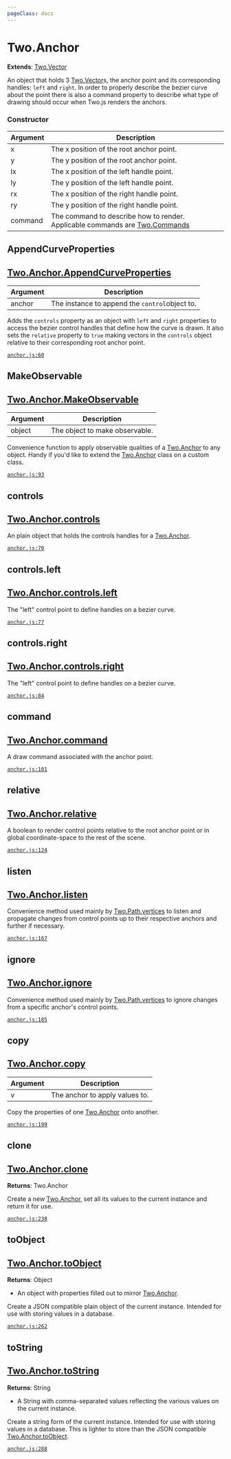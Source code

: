 ```yaml
---
pageClass: docs
---
```


# Two.Anchor


<div class="extends">

__Extends__: [Two.Vector](/documentation/vector/)

</div>


An object that holds 3 [Two.Vector](/documentation/vector)s, the anchor point and its corresponding handles: `left` and `right`. In order to properly describe the bezier curve about the point there is also a command property to describe what type of drawing should occur when Two.js renders the anchors.


<div class="meta">
  <custom-button text="Source" type="source" href="https://github.com/jonobr1/two.js/blob/dev/C:\Users\pures\Jono\two-js\src/anchor.js" />
</div>



### Constructor


| Argument | Description |
| ---- | ----------- |
|  x  | The x position of the root anchor point. |
|  y  | The y position of the root anchor point. |
|  lx  | The x position of the left handle point. |
|  ly  | The y position of the left handle point. |
|  rx  | The x position of the right handle point. |
|  ry  | The y position of the right handle point. |
|  command  | The command to describe how to render. Applicable commands are [Two.Commands](/documentation/commands) |



<div class="static function ">

## AppendCurveProperties

<h2 class="longname" aria-hidden="true"><a href="#AppendCurveProperties"><span class="prefix">Two.Anchor.</span><span class="shortname">AppendCurveProperties</span></a></h2>












<div class="params">

| Argument | Description |
| ---- | ----------- |
|  anchor  | The instance to append the `control`object to. |
</div>




<div class="description">

Adds the `controls` property as an object with `left` and `right` properties to access the bezier control handles that define how the curve is drawn. It also sets the `relative` property to `true` making vectors in the `controls` object relative to their corresponding root anchor point.

</div>



<div class="meta">

  [`anchor.js:60`](https://github.com/jonobr1/two.js/blob/dev/C:\Users\pures\Jono\two-js\src/anchor.js#L60)

</div>






</div>



<div class="static function ">

## MakeObservable

<h2 class="longname" aria-hidden="true"><a href="#MakeObservable"><span class="prefix">Two.Anchor.</span><span class="shortname">MakeObservable</span></a></h2>












<div class="params">

| Argument | Description |
| ---- | ----------- |
|  object  | The object to make observable. |
</div>




<div class="description">

Convenience function to apply observable qualities of a [Two.Anchor](/documentation/anchor) to any object. Handy if you'd like to extend the [Two.Anchor](/documentation/anchor) class on a custom class.

</div>



<div class="meta">

  [`anchor.js:93`](https://github.com/jonobr1/two.js/blob/dev/C:\Users\pures\Jono\two-js\src/anchor.js#L93)

</div>






</div>



<div class="instance member ">

## controls

<h2 class="longname" aria-hidden="true"><a href="#controls"><span class="prefix">Two.Anchor.</span><span class="shortname">controls</span></a></h2>










<div class="properties">



</div>






<div class="description">

An plain object that holds the controls handles for a [Two.Anchor](/documentation/anchor).

</div>



<div class="meta">

  [`anchor.js:70`](https://github.com/jonobr1/two.js/blob/dev/C:\Users\pures\Jono\two-js\src/anchor.js#L70)

</div>






</div>



<div class="instance member ">

## controls.left

<h2 class="longname" aria-hidden="true"><a href="#controls.left"><span class="prefix">Two.Anchor.</span><span class="shortname">controls.left</span></a></h2>










<div class="properties">



</div>






<div class="description">

The "left" control point to define handles on a bezier curve.

</div>



<div class="meta">

  [`anchor.js:77`](https://github.com/jonobr1/two.js/blob/dev/C:\Users\pures\Jono\two-js\src/anchor.js#L77)

</div>






</div>



<div class="instance member ">

## controls.right

<h2 class="longname" aria-hidden="true"><a href="#controls.right"><span class="prefix">Two.Anchor.</span><span class="shortname">controls.right</span></a></h2>










<div class="properties">



</div>






<div class="description">

The "left" control point to define handles on a bezier curve.

</div>



<div class="meta">

  [`anchor.js:84`](https://github.com/jonobr1/two.js/blob/dev/C:\Users\pures\Jono\two-js\src/anchor.js#L84)

</div>






</div>



<div class="instance member ">

## command

<h2 class="longname" aria-hidden="true"><a href="#command"><span class="prefix">Two.Anchor.</span><span class="shortname">command</span></a></h2>










<div class="properties">



</div>






<div class="description">

A draw command associated with the anchor point.

</div>



<div class="meta">

  [`anchor.js:101`](https://github.com/jonobr1/two.js/blob/dev/C:\Users\pures\Jono\two-js\src/anchor.js#L101)

</div>






</div>



<div class="instance member ">

## relative

<h2 class="longname" aria-hidden="true"><a href="#relative"><span class="prefix">Two.Anchor.</span><span class="shortname">relative</span></a></h2>










<div class="properties">



</div>






<div class="description">

A boolean to render control points relative to the root anchor point or in global coordinate-space to the rest of the scene.

</div>



<div class="meta">

  [`anchor.js:124`](https://github.com/jonobr1/two.js/blob/dev/C:\Users\pures\Jono\two-js\src/anchor.js#L124)

</div>






</div>



<div class="instance function ">

## listen

<h2 class="longname" aria-hidden="true"><a href="#listen"><span class="prefix">Two.Anchor.</span><span class="shortname">listen</span></a></h2>















<div class="description">

Convenience method used mainly by [Two.Path.vertices](/documentation/path/#two-path-vertices) to listen and propagate changes from control points up to their respective anchors and further if necessary.

</div>



<div class="meta">

  [`anchor.js:167`](https://github.com/jonobr1/two.js/blob/dev/C:\Users\pures\Jono\two-js\src/anchor.js#L167)

</div>






</div>



<div class="instance function ">

## ignore

<h2 class="longname" aria-hidden="true"><a href="#ignore"><span class="prefix">Two.Anchor.</span><span class="shortname">ignore</span></a></h2>















<div class="description">

Convenience method used mainly by [Two.Path.vertices](/documentation/path/#two-path-vertices) to ignore changes from a specific anchor's control points.

</div>



<div class="meta">

  [`anchor.js:185`](https://github.com/jonobr1/two.js/blob/dev/C:\Users\pures\Jono\two-js\src/anchor.js#L185)

</div>






</div>



<div class="instance function ">

## copy

<h2 class="longname" aria-hidden="true"><a href="#copy"><span class="prefix">Two.Anchor.</span><span class="shortname">copy</span></a></h2>












<div class="params">

| Argument | Description |
| ---- | ----------- |
|  v  | The anchor to apply values to. |
</div>




<div class="description">

Copy the properties of one [Two.Anchor](/documentation/anchor) onto another.

</div>



<div class="meta">

  [`anchor.js:199`](https://github.com/jonobr1/two.js/blob/dev/C:\Users\pures\Jono\two-js\src/anchor.js#L199)

</div>






</div>



<div class="instance function ">

## clone

<h2 class="longname" aria-hidden="true"><a href="#clone"><span class="prefix">Two.Anchor.</span><span class="shortname">clone</span></a></h2>




<div class="returns">

__Returns__: Two.Anchor



</div>












<div class="description">

Create a new [Two.Anchor](/documentation/anchor), set all its values to the current instance and return it for use.

</div>



<div class="meta">

  [`anchor.js:238`](https://github.com/jonobr1/two.js/blob/dev/C:\Users\pures\Jono\two-js\src/anchor.js#L238)

</div>






</div>



<div class="instance function ">

## toObject

<h2 class="longname" aria-hidden="true"><a href="#toObject"><span class="prefix">Two.Anchor.</span><span class="shortname">toObject</span></a></h2>




<div class="returns">

__Returns__: Object


- An object with properties filled out to mirror [Two.Anchor](/documentation/anchor).


</div>












<div class="description">

Create a JSON compatible plain object of the current instance. Intended for use with storing values in a database.

</div>



<div class="meta">

  [`anchor.js:262`](https://github.com/jonobr1/two.js/blob/dev/C:\Users\pures\Jono\two-js\src/anchor.js#L262)

</div>






</div>



<div class="instance function ">

## toString

<h2 class="longname" aria-hidden="true"><a href="#toString"><span class="prefix">Two.Anchor.</span><span class="shortname">toString</span></a></h2>




<div class="returns">

__Returns__: String


- A String with comma-separated values reflecting the various values on the current instance.


</div>












<div class="description">

Create a string form of the current instance. Intended for use with storing values in a database. This is lighter to store than the JSON compatible [Two.Anchor.toObject](/documentation/anchor/#two-anchor-toobject).

</div>



<div class="meta">

  [`anchor.js:288`](https://github.com/jonobr1/two.js/blob/dev/C:\Users\pures\Jono\two-js\src/anchor.js#L288)

</div>






</div>


